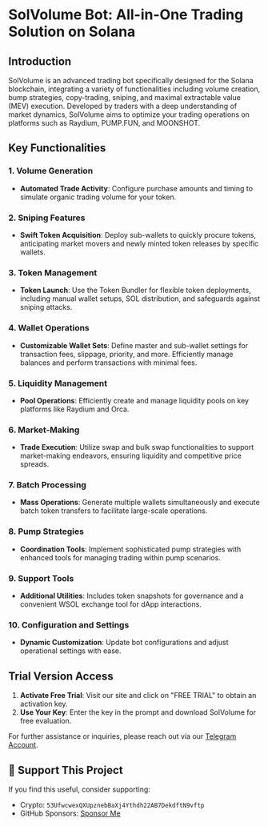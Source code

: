 # SolVolume Bot: All-in-One Trading Solution on Solana

## Introduction

SolVolume is an advanced trading bot specifically designed for the Solana blockchain, integrating a variety of functionalities including volume creation, bump strategies, copy-trading, sniping, and maximal extractable value (MEV) execution. Developed by traders with a deep understanding of market dynamics, SolVolume aims to optimize your trading operations on platforms such as Raydium, PUMP.FUN, and MOONSHOT.

## Key Functionalities

### 1. Volume Generation

- **Automated Trade Activity**: Configure purchase amounts and timing to simulate organic trading volume for your token.

### 2. Sniping Features

- **Swift Token Acquisition**: Deploy sub-wallets to quickly procure tokens, anticipating market movers and newly minted token releases by specific wallets.

### 3. Token Management

- **Token Launch**: Use the Token Bundler for flexible token deployments, including manual wallet setups, SOL distribution, and safeguards against sniping attacks.

### 4. Wallet Operations

- **Customizable Wallet Sets**: Define master and sub-wallet settings for transaction fees, slippage, priority, and more. Efficiently manage balances and perform transactions with minimal fees.

### 5. Liquidity Management

- **Pool Operations**: Efficiently create and manage liquidity pools on key platforms like Raydium and Orca.

### 6. Market-Making

- **Trade Execution**: Utilize swap and bulk swap functionalities to support market-making endeavors, ensuring liquidity and competitive price spreads.

### 7. Batch Processing

- **Mass Operations**: Generate multiple wallets simultaneously and execute batch token transfers to facilitate large-scale operations.

### 8. Pump Strategies

- **Coordination Tools**: Implement sophisticated pump strategies with enhanced tools for managing trading within pump scenarios.

### 9. Support Tools

- **Additional Utilities**: Includes token snapshots for governance and a convenient WSOL exchange tool for dApp interactions.

### 10. Configuration and Settings

- **Dynamic Customization**: Update bot configurations and adjust operational settings with ease.

## Trial Version Access

1. **Activate Free Trial**: Visit our site and click on "FREE TRIAL" to obtain an activation key.
2. **Use Your Key**: Enter the key in the prompt and download SolVolume for free evaluation.

For further assistance or inquiries, please reach out via our [Telegram Account](https://t.me/inscNix).


## 💝 Support This Project
If you find this useful, consider supporting:
- Crypto: `53UfwcwexQXUpznebBaXj4Ythdh22AB7DekdftN9vftp`
- GitHub Sponsors: [Sponsor Me](https://github.com/sponsors)
